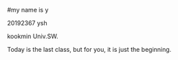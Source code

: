 #my name is y

20192367 	ysh

kookmin Univ.SW.

Today is the last class, but for you, it is just the beginning.
